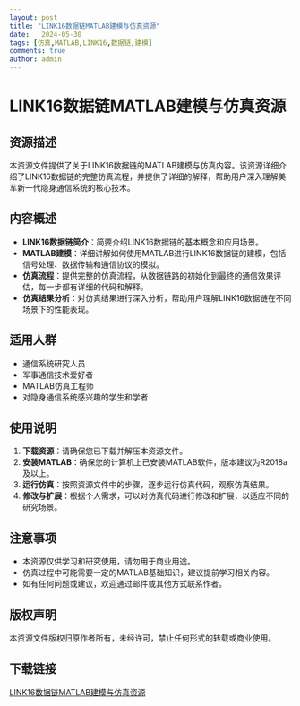 ```yaml
---
layout: post
title: "LINK16数据链MATLAB建模与仿真资源"
date:   2024-05-30
tags: [仿真,MATLAB,LINK16,数据链,建模]
comments: true
author: admin
---
```

# LINK16数据链MATLAB建模与仿真资源

## 资源描述

本资源文件提供了关于LINK16数据链的MATLAB建模与仿真内容。该资源详细介绍了LINK16数据链的完整仿真流程，并提供了详细的解释，帮助用户深入理解美军新一代隐身通信系统的核心技术。

## 内容概述

- **LINK16数据链简介**：简要介绍LINK16数据链的基本概念和应用场景。
- **MATLAB建模**：详细讲解如何使用MATLAB进行LINK16数据链的建模，包括信号处理、数据传输和通信协议的模拟。
- **仿真流程**：提供完整的仿真流程，从数据链路的初始化到最终的通信效果评估，每一步都有详细的代码和解释。
- **仿真结果分析**：对仿真结果进行深入分析，帮助用户理解LINK16数据链在不同场景下的性能表现。

## 适用人群

- 通信系统研究人员
- 军事通信技术爱好者
- MATLAB仿真工程师
- 对隐身通信系统感兴趣的学生和学者

## 使用说明

1. **下载资源**：请确保您已下载并解压本资源文件。
2. **安装MATLAB**：确保您的计算机上已安装MATLAB软件，版本建议为R2018a及以上。
3. **运行仿真**：按照资源文件中的步骤，逐步运行仿真代码，观察仿真结果。
4. **修改与扩展**：根据个人需求，可以对仿真代码进行修改和扩展，以适应不同的研究场景。

## 注意事项

- 本资源仅供学习和研究使用，请勿用于商业用途。
- 仿真过程中可能需要一定的MATLAB基础知识，建议提前学习相关内容。
- 如有任何问题或建议，欢迎通过邮件或其他方式联系作者。

## 版权声明

本资源文件版权归原作者所有，未经许可，禁止任何形式的转载或商业使用。

## 下载链接

[LINK16数据链MATLAB建模与仿真资源](https://pan.quark.cn/s/27cb02fda70b)